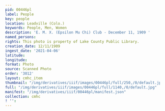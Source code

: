 ```yaml
---
pid: 00446pl
label: People
key: people
location: Leadville (Colo.)
keywords: People, Men, Women
description: 'E. M. X. (Epsilon Mu Chi) Club - December 11, 1909 '
named_persons: 
rights: This photo is property of Lake County Public Library.
creation_date: 12/11/1909
ingest_date: '2021-04-06'
latitude: 
longitude: 
format: Photo
source: Scanned Photo
order: '3012'
layout: cmhc_item
thumbnail: "/img/derivatives/iiif/images/00446pl/full/250,/0/default.jpg"
full: "/img/derivatives/iiif/images/00446pl/full/1140,/0/default.jpg"
manifest: "/img/derivatives/iiif/00446pl/manifest.json"
collection: cmhc
! '': 
---
```

